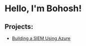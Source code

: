 <h1>Hello, I'm Bohosh! </h1>

<h2>Projects:</h2>

  - [Building a SIEM Using Azure](https://github.com/bohosh1/SIEM1)

